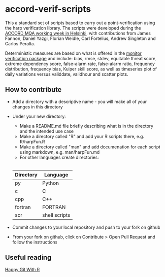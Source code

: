 # accord-verif-scripts
This a standard set of scripts based to carry out
a point-verification using the harp verification library.
The scripts were developed during the [ACCORD MQA working week in Helsinki](https://opensource.umr-cnrm.fr/projects/accord/wiki/MQAWW202206), with contributions from James Fannon, Daniel Yazgi, Florian Weidle, Carl Fortelius, Andrew Singleton and Carlos Peralta.

Deterministic measures are based on what is offered in the [monitor verification package](https://hirlam.github.io/Monitor/dev/) and include: bias, rmse, stdev, equitable threat score, extreme dependency score, false-alarm rate, false-alarm ratio, frequency distribution, frequency bias, Kuiper skill score, as well as timeseries plot of daily variations versus validdate, validhour and scatter plots.


## How to contribute
- Add a directory with a descriptive name - you will make all of your changes in this directory
- Under your new directory\:
  - Make a README.md file briefly describing what is in the directory and the intended use case 
  - Make a directory called "R" and add your R scripts there, e.g. R/harpFun.R
  - Make a directory called "man" and add documenation for each script using markdown, e.g. man/harpFun.md
  - For other languages create directories:

  <br>
  
  |Directory|Language|
  |---|---|
  |py|Python|
  |c|C|
  |cpp|C++|
  |fortran|FORTRAN|
  |scr|shell scripts|
  
- Commit changes to your local repository and push to your fork on github
- From your fork on github, click on Contribute > Open Pull Request and follow the instructions

## Useful reading
[Happy Git With R](https://happygitwithr.com)

